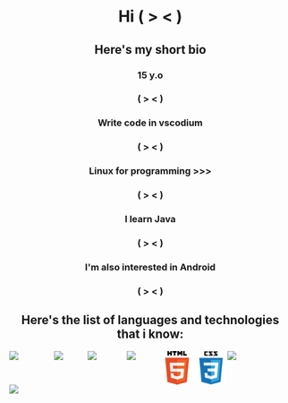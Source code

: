 <h1 align = "center">Hi ( > < )</h1>
<h2 align = "center">Here's my short bio</h2>
<h3 align="center">15 y.o</h3>
<h3 align="center">( > < )</h3>
<h3 align="center">Write code in vscodium</h3>
<h3 align="center">( > < )</h3>
<h3 align="center">Linux for programming >>></h3>
<h3 align="center">( > < )</h3>
<h3 align="center">I learn Java</h3>
<h3 align="center">( > < )</h3>
<h3 align="center">I'm also interested in Android</h3>
<h3 align="center">( > < )</h3>
<h2 align = "center">Here's the list of languages and technologies that i know:</h3>
<img align="left" width="80px" src="https://upload.wikimedia.org/wikipedia/commons/thumb/6/64/Android_logo_2019_%28stacked%29.svg/1200px-Android_logo_2019_%28stacked%29.svg.png" />
<img align="left" width="60px" src="https://upload.wikimedia.org/wikipedia/commons/thumb/3/35/Tux.svg/800px-Tux.svg.png" />
<img align="left" width="70px" src="https://upload.wikimedia.org/wikipedia/commons/thumb/1/17/Archlinux-vert-dark.svg/355px-Archlinux-vert-dark.svg.png" />
<img align="left" width="60px" src="https://upload.wikimedia.org/wikipedia/commons/3/3e/Manjaro-logo.svg"
<img align="left" width="60px" src="https://raw.githubusercontent.com/github/explore/80688e429a7d4ef2fca1e82350fe8e3517d3494d/topics/python/python.png" />
<img align="left" width="60px" src="https://raw.githubusercontent.com/github/explore/80688e429a7d4ef2fca1e82350fe8e3517d3494d/topics/html/html.png" />
<img align="left" width="60px" src="https://raw.githubusercontent.com/github/explore/80688e429a7d4ef2fca1e82350fe8e3517d3494d/topics/css/css.png" />
<img align="left" width="60px" src="https://upload.wikimedia.org/wikipedia/commons/thumb/9/99/Unofficial_JavaScript_logo_2.svg/480px-Unofficial_JavaScript_logo_2.svg.png" />
<img align="left" width="130px" src="https://pro-java.ru/wp-content/uploads/2021/12/java-logo.png" />
